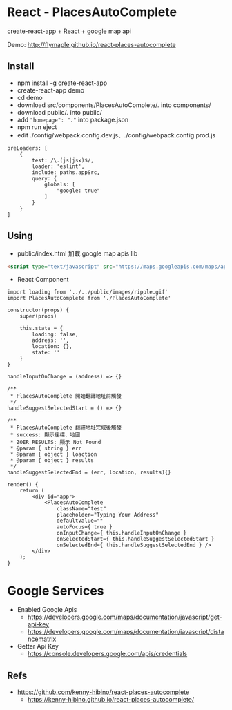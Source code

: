 # React - PlacesAutoComplete

create-react-app + React + google map api

Demo: http://flymaple.github.io/react-places-autocomplete

## Install

* npm install -g create-react-app
* create-react-app demo
* cd demo
* download src/components/PlacesAutoComplete/*.* into components/
* download public/*.* into pubilc/
* add `"homepage": "."` into package.json
* npm run eject
* edit ./config/webpack.config.dev.js、./config/webpack.config.prod.js
``` JS
preLoaders: [
    {
        test: /\.(js|jsx)$/,
        loader: 'eslint',
        include: paths.appSrc,
        query: {
            globals: [
                "google: true"
            ]
        }
    }
]
```

## Using
* public/index.html 加載 google map apis lib
``` HTML
<script type="text/javascript" src="https://maps.googleapis.com/maps/api/js?key={api_key}&libraries=places"></script>
```

* React Component
``` JS
import loading from '../../public/images/ripple.gif'
import PlacesAutoComplete from './PlacesAutoComplete'

constructor(props) {
    super(props)

    this.state = {
        loading: false,
        address: '',
        location: {},
        state: ''
    }
}

handleInputOnChange = (address) => {}

/**
 * PlacesAutoComplete 開始翻譯地址前觸發
 */
handleSuggestSelectedStart = () => {}

/**
 * PlacesAutoComplete 翻譯地址完成後觸發
 * success: 顯示座標、地圖
 * ZOER_RESULTS: 顯示 Not Found
 * @param { string } err
 * @param { object } loaction
 * @param { object } results
 */
handleSuggestSelectedEnd = (err, location, results){}

render() {
    return (
        <div id="app">
            <PlacesAutoComplete 
                className="test"
                placeholder="Typing Your Address"
                defaultValue=""
                autoFocus={ true }
                onInputChange={ this.handleInputOnChange }
                onSelectedStart={ this.handleSuggestSelectedStart }
                onSelectedEnd={ this.handleSuggestSelectedEnd } />
        </div>
    );
}
```

# Google Services
* Enabled Google Apis
  * https://developers.google.com/maps/documentation/javascript/get-api-key
  * https://developers.google.com/maps/documentation/javascript/distancematrix
* Getter Api Key
  * https://console.developers.google.com/apis/credentials

## Refs
* https://github.com/kenny-hibino/react-places-autocomplete
  * https://kenny-hibino.github.io/react-places-autocomplete/
